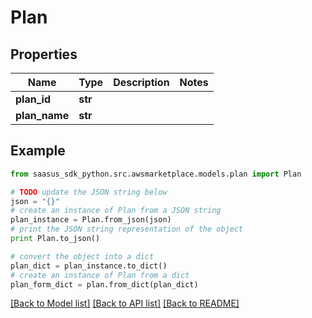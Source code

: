 # Plan


## Properties

Name | Type | Description | Notes
------------ | ------------- | ------------- | -------------
**plan_id** | **str** |  | 
**plan_name** | **str** |  | 

## Example

```python
from saasus_sdk_python.src.awsmarketplace.models.plan import Plan

# TODO update the JSON string below
json = "{}"
# create an instance of Plan from a JSON string
plan_instance = Plan.from_json(json)
# print the JSON string representation of the object
print Plan.to_json()

# convert the object into a dict
plan_dict = plan_instance.to_dict()
# create an instance of Plan from a dict
plan_form_dict = plan.from_dict(plan_dict)
```
[[Back to Model list]](../README.md#documentation-for-models) [[Back to API list]](../README.md#documentation-for-api-endpoints) [[Back to README]](../README.md)


